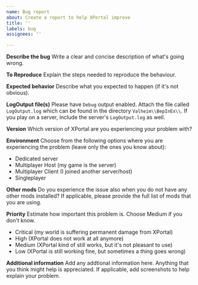 ```yaml
---
name: Bug report
about: Create a report to help XPortal improve
title: ''
labels: bug
assignees: ''

---
```


**Describe the bug**
Write a clear and concise description of what's going wrong.

**To Reproduce**
Explain the steps needed to reproduce the behaviour.

**Expected behavior**
Describe what you expected to happen (if it's not obvious).

**LogOutput file(s)**
Please have `Debug` output enabled. Attach the file called `LogOutput.log` which can be found in the directory `Valheim\\BepInEx\\`.
If you play on a server, include the server's `LogOutput.log` as well.

**Version**
Which version of XPortal are you experiencing your problem with?

**Environment**
Choose from the following options where you are experiencing the problem (leave only the ones you know about):
* Dedicated server
* Multiplayer Host (my game is the server)
* Multiplayer Client (I joined another server/host)
* Singleplayer

**Other mods**
Do you experience the issue also when you do not have any other mods installed? If applicable, please provide the full list of mods that you are using.

**Priority**
Estimate how important this problem is. Choose Medium if you don't know.
* Critical (my world is suffering permanent damage from XPortal)
* High (XPortal does not work at all anymore)
* Medium (XPortal kind of still works, but it's not pleasant to use)
* Low (XPortal is still working fine, but sometimes a thing goes wrong)

**Additional information**
Add any addtional information here. Anything that you think might help is appreciated.
If applicable, add screenshots to help explain your problem.
